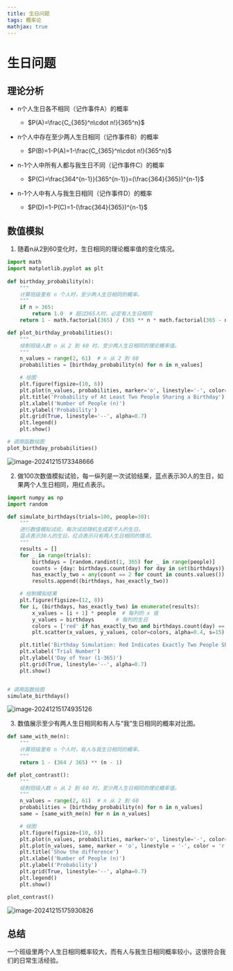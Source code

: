```yaml
---
title: 生日问题
tags: 概率论
mathjax: true
---
```

# 生日问题

## 理论分析

- n个人生日各不相同（记作事件A）的概率
  - $P(A)=\frac{C_{365}^n\cdot n!}{365^n}$

- n个人中存在至少两人生日相同（记作事件B）的概率
  - $P(B)=1-P(A)=1-\frac{C_{365}^n\cdot n!}{365^n}$ 
- n-1个人中所有人都与我生日不同（记作事件C）的概率
  - $P(C)=\frac{364^{n-1}}{365^{n-1}}=(\frac{364}{365})^{n-1}$ 
- n-1个人中有人与我生日相同（记作事件D）的概率
  - $P(D)=1-P(C)=1-(\frac{364}{365})^{n-1}$

## 数值模拟

1. 随着n从2到60变化时，生日相同的理论概率值的变化情况。

```python
import math
import matplotlib.pyplot as plt
    
def birthday_probability(n):
    """
    计算班级里有 n 个人时，至少两人生日相同的概率。
    """
    if n > 365:
        return 1.0  # 超过365人时，必定有人生日相同
    return 1 - math.factorial(365) / (365 ** n * math.factorial(365 - n))

def plot_birthday_probabilities():
    """
    绘制班级人数 n 从 2 到 60 时，至少两人生日相同的理论概率值。
    """
    n_values = range(2, 61)  # n 从 2 到 60
    probabilities = [birthday_probability(n) for n in n_values]

    # 绘图
    plt.figure(figsize=(10, 6))
    plt.plot(n_values, probabilities, marker='o', linestyle='-', color='b', label='Birthday Probability')
    plt.title('Probability of At Least Two People Sharing a Birthday')
    plt.xlabel('Number of People (n)')
    plt.ylabel('Probability')
    plt.grid(True, linestyle='--', alpha=0.7)
    plt.legend()
    plt.show()

# 调用函数绘图
plot_birthday_probabilities()
```

![image-20241215173348666](C:\Users\31761\AppData\Roaming\Typora\typora-user-images\image-20241215173348666.png)

2. 做100次数值模拟试验，每一纵列是一次试验结果，蓝点表示30人的生日，如果两个人生日相同，用红点表示。

```python
import numpy as np
import random

def simulate_birthdays(trials=100, people=30):
    """
    进行数值模拟试验，每次试验随机生成若干人的生日。
    蓝点表示30人的生日，红点表示只有两人生日相同的情况。
    """
    results = []
    for _ in range(trials):
        birthdays = [random.randint(1, 365) for _ in range(people)]
        counts = {day: birthdays.count(day) for day in set(birthdays)}
        has_exactly_two = any(count == 2 for count in counts.values())
        results.append((birthdays, has_exactly_two))

    # 绘制模拟结果
    plt.figure(figsize=(12, 8))
    for i, (birthdays, has_exactly_two) in enumerate(results):
        x_values = [i + 1] * people  # 每列的 x 值
        y_values = birthdays       # 每列的生日
        colors = ['red' if has_exactly_two and birthdays.count(day) == 2 else 'blue' for day in birthdays]
        plt.scatter(x_values, y_values, color=colors, alpha=0.4, s=15)

    plt.title('Birthday Simulation: Red Indicates Exactly Two People Sharing a Birthday')
    plt.xlabel('Trial Number')
    plt.ylabel('Day of Year (1-365)')
    plt.grid(True, linestyle='--', alpha=0.7)
    plt.show()


# 调用函数绘图
simulate_birthdays()
```

![image-20241215174935126](C:\Users\31761\AppData\Roaming\Typora\typora-user-images\image-20241215174935126.png)

3. 数值展示至少有两人生日相同和有人与“我”生日相同的概率对比图。

```python
def same_with_me(n):
    """
    计算班级里有 n 个人时，有人与我生日相同的概率。
    """
    return 1 - (364 / 365) ** (n - 1)

def plot_contrast():
    """
    绘制班级人数 n 从 2 到 60 时，至少两人生日相同的理论概率值。
    """
    n_values = range(2, 61)  # n 从 2 到 60
    probabilities = [birthday_probability(n) for n in n_values]
    same = [same_with_me(n) for n in n_values]

    # 绘图
    plt.figure(figsize=(10, 6))
    plt.plot(n_values, probabilities, marker='o', linestyle='-', color='b', label='two people same birthday')
    plt.plot(n_values, same, marker = 'o', linestyle = '-', color = 'r', label='same with me')
    plt.title('Show the difference')
    plt.xlabel('Number of People (n)')
    plt.ylabel('Probability')
    plt.grid(True, linestyle='--', alpha=0.7)
    plt.legend()
    plt.show()

plot_contrast()
```

![image-20241215175930826](C:\Users\31761\AppData\Roaming\Typora\typora-user-images\image-20241215175930826.png)

## 总结

一个班级里两个人生日相同概率较大，而有人与我生日相同概率较小，这很符合我们的日常生活经验。
